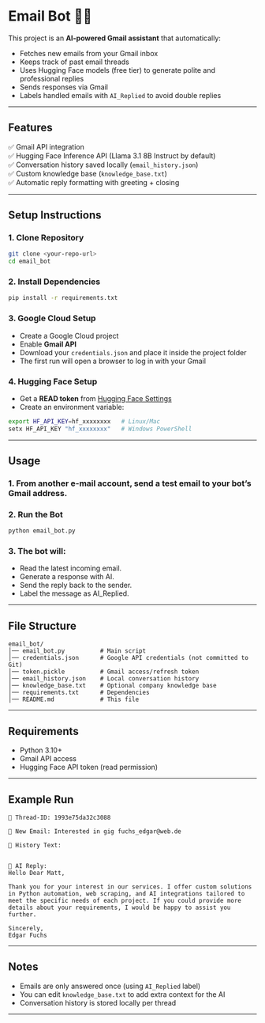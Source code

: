 # Email Bot 🤖📨

This project is an **AI-powered Gmail assistant** that automatically:
- Fetches new emails from your Gmail inbox
- Keeps track of past email threads
- Uses Hugging Face models (free tier) to generate polite and professional replies
- Sends responses via Gmail
- Labels handled emails with `AI_Replied` to avoid double replies

---

## Features
✅ Gmail API integration  
✅ Hugging Face Inference API (Llama 3.1 8B Instruct by default)  
✅ Conversation history saved locally (`email_history.json`)  
✅ Custom knowledge base (`knowledge_base.txt`)  
✅ Automatic reply formatting with greeting + closing  

---

## Setup Instructions

### 1. Clone Repository
```bash
git clone <your-repo-url>
cd email_bot
```

### 2. Install Dependencies
```bash
pip install -r requirements.txt
```

### 3. Google Cloud Setup
- Create a Google Cloud project
- Enable **Gmail API**
- Download your `credentials.json` and place it inside the project folder
- The first run will open a browser to log in with your Gmail

### 4. Hugging Face Setup
- Get a **READ token** from [Hugging Face Settings](https://huggingface.co/settings/tokens)
- Create an environment variable:
```bash
export HF_API_KEY=hf_xxxxxxxx   # Linux/Mac
setx HF_API_KEY "hf_xxxxxxxx"   # Windows PowerShell
```

---

## Usage

### 1. From another e-mail account, send a test email to your bot’s Gmail address.

### 2. Run the Bot
```bash
python email_bot.py
```

### 3. The bot will:
- Read the latest incoming email.
- Generate a response with AI.
- Send the reply back to the sender.
- Label the message as AI_Replied.

---

## File Structure
```
email_bot/
│── email_bot.py          # Main script
│── credentials.json      # Google API credentials (not committed to Git)
│── token.pickle          # Gmail access/refresh token
│── email_history.json    # Local conversation history
│── knowledge_base.txt    # Optional company knowledge base
│── requirements.txt      # Dependencies
│── README.md             # This file
```

---

## Requirements
- Python 3.10+
- Gmail API access
- Hugging Face API token (read permission)

---

## Example Run
```
🧵 Thread-ID: 1993e75da32c3088

📩 New Email: Interested in gig fuchs_edgar@web.de

🤖 History Text:


🤖 AI Reply:
Hello Dear Matt,

Thank you for your interest in our services. I offer custom solutions in Python automation, web scraping, and AI integrations tailored to meet the specific needs of each project. If you could provide more details about your requirements, I would be happy to assist you further.

Sincerely,
Edgar Fuchs
```

---

## Notes
- Emails are only answered once (using `AI_Replied` label)  
- You can edit `knowledge_base.txt` to add extra context for the AI  
- Conversation history is stored locally per thread  

---
